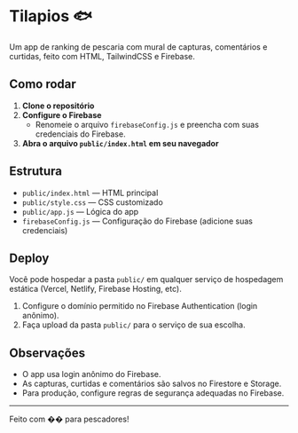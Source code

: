 # Tilapios 🐟

Um app de ranking de pescaria com mural de capturas, comentários e curtidas, feito com HTML, TailwindCSS e Firebase.

## Como rodar

1. **Clone o repositório**
2. **Configure o Firebase**
   - Renomeie o arquivo `firebaseConfig.js` e preencha com suas credenciais do Firebase.
3. **Abra o arquivo `public/index.html` em seu navegador**

## Estrutura

- `public/index.html` — HTML principal
- `public/style.css` — CSS customizado
- `public/app.js` — Lógica do app
- `firebaseConfig.js` — Configuração do Firebase (adicione suas credenciais)

## Deploy

Você pode hospedar a pasta `public/` em qualquer serviço de hospedagem estática (Vercel, Netlify, Firebase Hosting, etc).

1. Configure o domínio permitido no Firebase Authentication (login anônimo).
2. Faça upload da pasta `public/` para o serviço de sua escolha.

## Observações
- O app usa login anônimo do Firebase.
- As capturas, curtidas e comentários são salvos no Firestore e Storage.
- Para produção, configure regras de segurança adequadas no Firebase.

---
Feito com �� para pescadores!